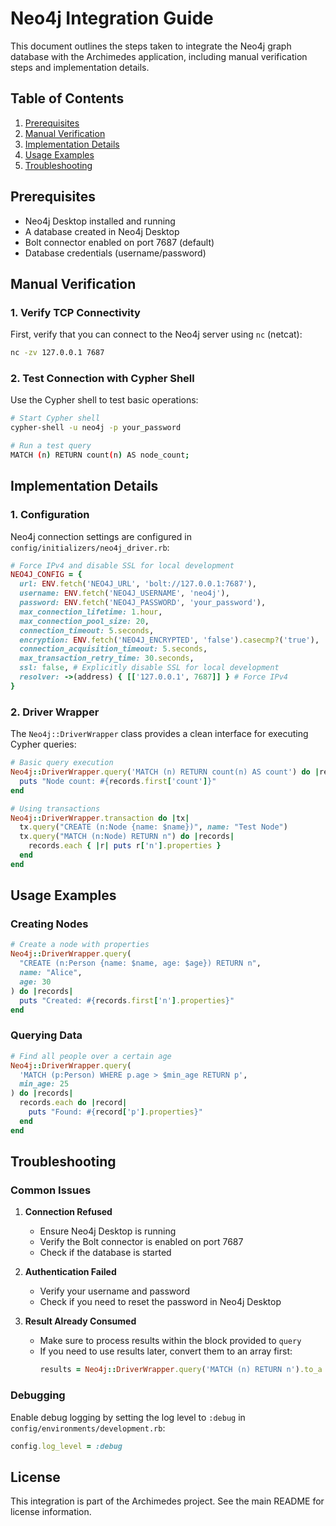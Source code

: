 # Neo4j Integration Guide

This document outlines the steps taken to integrate the Neo4j graph database with the Archimedes application, including manual verification steps and implementation details.

## Table of Contents
1. [Prerequisites](#prerequisites)
2. [Manual Verification](#manual-verification)
3. [Implementation Details](#implementation-details)
4. [Usage Examples](#usage-examples)
5. [Troubleshooting](#troubleshooting)

## Prerequisites

- Neo4j Desktop installed and running
- A database created in Neo4j Desktop
- Bolt connector enabled on port 7687 (default)
- Database credentials (username/password)

## Manual Verification

### 1. Verify TCP Connectivity

First, verify that you can connect to the Neo4j server using `nc` (netcat):

```bash
nc -zv 127.0.0.1 7687
```

### 2. Test Connection with Cypher Shell

Use the Cypher shell to test basic operations:

```bash
# Start Cypher shell
cypher-shell -u neo4j -p your_password

# Run a test query
MATCH (n) RETURN count(n) AS node_count;
```

## Implementation Details

### 1. Configuration

Neo4j connection settings are configured in `config/initializers/neo4j_driver.rb`:

```ruby
# Force IPv4 and disable SSL for local development
NEO4J_CONFIG = {
  url: ENV.fetch('NEO4J_URL', 'bolt://127.0.0.1:7687'),
  username: ENV.fetch('NEO4J_USERNAME', 'neo4j'),
  password: ENV.fetch('NEO4J_PASSWORD', 'your_password'),
  max_connection_lifetime: 1.hour,
  max_connection_pool_size: 20,
  connection_timeout: 5.seconds,
  encryption: ENV.fetch('NEO4J_ENCRYPTED', 'false').casecmp?('true'),
  connection_acquisition_timeout: 5.seconds,
  max_transaction_retry_time: 30.seconds,
  ssl: false, # Explicitly disable SSL for local development
  resolver: ->(address) { [['127.0.0.1', 7687]] } # Force IPv4
}
```

### 2. Driver Wrapper

The `Neo4j::DriverWrapper` class provides a clean interface for executing Cypher queries:

```ruby
# Basic query execution
Neo4j::DriverWrapper.query('MATCH (n) RETURN count(n) AS count') do |records|
  puts "Node count: #{records.first['count']}"
end

# Using transactions
Neo4j::DriverWrapper.transaction do |tx|
  tx.query("CREATE (n:Node {name: $name})", name: "Test Node")
  tx.query("MATCH (n:Node) RETURN n") do |records|
    records.each { |r| puts r['n'].properties }
  end
end
```

## Usage Examples

### Creating Nodes

```ruby
# Create a node with properties
Neo4j::DriverWrapper.query(
  "CREATE (n:Person {name: $name, age: $age}) RETURN n",
  name: "Alice",
  age: 30
) do |records|
  puts "Created: #{records.first['n'].properties}"
end
```

### Querying Data

```ruby
# Find all people over a certain age
Neo4j::DriverWrapper.query(
  'MATCH (p:Person) WHERE p.age > $min_age RETURN p',
  min_age: 25
) do |records|
  records.each do |record|
    puts "Found: #{record['p'].properties}"
  end
end
```

## Troubleshooting

### Common Issues

1. **Connection Refused**
   - Ensure Neo4j Desktop is running
   - Verify the Bolt connector is enabled on port 7687
   - Check if the database is started

2. **Authentication Failed**
   - Verify your username and password
   - Check if you need to reset the password in Neo4j Desktop

3. **Result Already Consumed**
   - Make sure to process results within the block provided to `query`
   - If you need to use results later, convert them to an array first:
     ```ruby
     results = Neo4j::DriverWrapper.query('MATCH (n) RETURN n').to_a
     ```

### Debugging

Enable debug logging by setting the log level to `:debug` in `config/environments/development.rb`:

```ruby
config.log_level = :debug
```

## License

This integration is part of the Archimedes project. See the main README for license information.
